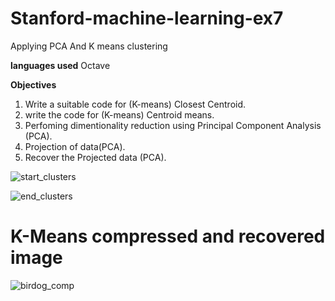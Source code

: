 # Stanford-machine-learning-ex7
Applying PCA And K means clustering

**languages used**
Octave

**Objectives**
1. Write a suitable code for (K-means) Closest Centroid.
2. write the code for (K-means) Centroid means.
3. Perfoming dimentionality reduction using Principal Component Analysis (PCA).
4. Projection of data(PCA).
5. Recover the Projected data (PCA).

![start_clusters](https://user-images.githubusercontent.com/78545675/133939907-8441ccb6-a904-4466-a4fd-e4564dc89e29.jpg)


![end_clusters](https://user-images.githubusercontent.com/78545675/133939904-37524961-a8db-4679-9a0a-2224490f82a6.jpg)

# K-Means compressed and recovered image
![birdog_comp](https://user-images.githubusercontent.com/78545675/133939909-6b7e55b7-5846-4030-baba-b1b09892fe07.jpg)

